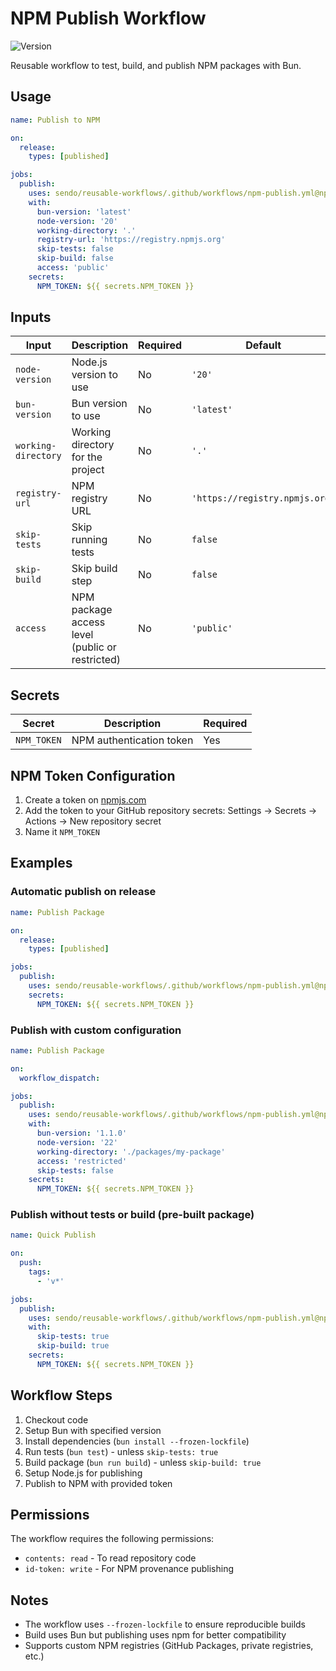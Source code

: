 # NPM Publish Workflow

![Version](https://img.shields.io/badge/version-1.0.0-blue)

Reusable workflow to test, build, and publish NPM packages with Bun.

## Usage

```yaml
name: Publish to NPM

on:
  release:
    types: [published]

jobs:
  publish:
    uses: sendo/reusable-workflows/.github/workflows/npm-publish.yml@npm-publish-workflow-v1.0.0
    with:
      bun-version: 'latest'
      node-version: '20'
      working-directory: '.'
      registry-url: 'https://registry.npmjs.org'
      skip-tests: false
      skip-build: false
      access: 'public'
    secrets:
      NPM_TOKEN: ${{ secrets.NPM_TOKEN }}
```

## Inputs

| Input | Description | Required | Default |
|-------|-------------|----------|---------|
| `node-version` | Node.js version to use | No | `'20'` |
| `bun-version` | Bun version to use | No | `'latest'` |
| `working-directory` | Working directory for the project | No | `'.'` |
| `registry-url` | NPM registry URL | No | `'https://registry.npmjs.org'` |
| `skip-tests` | Skip running tests | No | `false` |
| `skip-build` | Skip build step | No | `false` |
| `access` | NPM package access level (public or restricted) | No | `'public'` |

## Secrets

| Secret | Description | Required |
|--------|-------------|----------|
| `NPM_TOKEN` | NPM authentication token | Yes |

## NPM Token Configuration

1. Create a token on [npmjs.com](https://www.npmjs.com/settings/YOUR_USERNAME/tokens)
2. Add the token to your GitHub repository secrets: Settings → Secrets → Actions → New repository secret
3. Name it `NPM_TOKEN`

## Examples

### Automatic publish on release

```yaml
name: Publish Package

on:
  release:
    types: [published]

jobs:
  publish:
    uses: sendo/reusable-workflows/.github/workflows/npm-publish.yml@npm-publish-workflow-v1.0.0
    secrets:
      NPM_TOKEN: ${{ secrets.NPM_TOKEN }}
```

### Publish with custom configuration

```yaml
name: Publish Package

on:
  workflow_dispatch:

jobs:
  publish:
    uses: sendo/reusable-workflows/.github/workflows/npm-publish.yml@npm-publish-workflow-v1.0.0
    with:
      bun-version: '1.1.0'
      node-version: '22'
      working-directory: './packages/my-package'
      access: 'restricted'
      skip-tests: false
    secrets:
      NPM_TOKEN: ${{ secrets.NPM_TOKEN }}
```

### Publish without tests or build (pre-built package)

```yaml
name: Quick Publish

on:
  push:
    tags:
      - 'v*'

jobs:
  publish:
    uses: sendo/reusable-workflows/.github/workflows/npm-publish.yml@npm-publish-workflow-v1.0.0
    with:
      skip-tests: true
      skip-build: true
    secrets:
      NPM_TOKEN: ${{ secrets.NPM_TOKEN }}
```

## Workflow Steps

1. Checkout code
2. Setup Bun with specified version
3. Install dependencies (`bun install --frozen-lockfile`)
4. Run tests (`bun test`) - unless `skip-tests: true`
5. Build package (`bun run build`) - unless `skip-build: true`
6. Setup Node.js for publishing
7. Publish to NPM with provided token

## Permissions

The workflow requires the following permissions:

- `contents: read` - To read repository code
- `id-token: write` - For NPM provenance publishing

## Notes

- The workflow uses `--frozen-lockfile` to ensure reproducible builds
- Build uses Bun but publishing uses npm for better compatibility
- Supports custom NPM registries (GitHub Packages, private registries, etc.)
